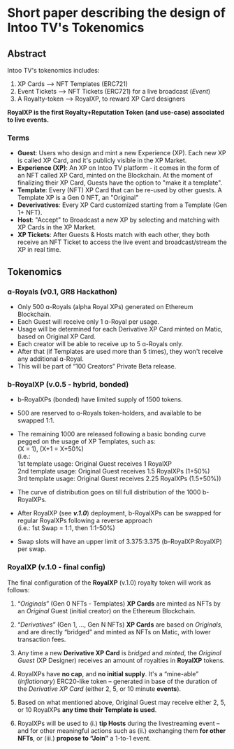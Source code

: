 # Short paper describing the design of Intoo TV's Tokenomics

## Abstract 
Intoo TV's tokenomics includes:
1. XP Cards --> NFT Templates (ERC721)
2. Event Tickets --> NFT Tickets (ERC721) for a live broadcast (_Event_)
3. A Royalty-token --> RoyalXP, to reward XP Card designers 

**RoyalXP is the first Royalty+Reputation Token (and use-case) associated to live events.**

### Terms
- **Guest**: Users who design and mint a new Experience (XP). Each new XP is called XP Card, and it's publicly visible in the XP Market.
- **Experience (XP)**: An XP on Intoo TV platform - it comes in the form of an NFT called XP Card, minted on the Blockchain. At the moment of finalizing their XP Card, Guests have the option to "make it a template".
- **Template**: Every (NFT) XP Card that can be re-used by other guests. A Template XP is a Gen 0 NFT, an "Original"
- **Deverivatives**: Every XP Card customized starting from a Template (Gen 1+ NFT).
- **Host**: "Accept" to Broadcast a new XP by selecting and matching with XP Cards in the XP Market.
- **XP Tickets**: After Guests & Hosts match with each other, they both receive an NFT Ticket to access the live event and broadcast/stream the XP in real time.

## Tokenomics
### ɑ-Royals (v0.1, GR8 Hackathon)
- Only 500 ɑ-Royals (alpha Royal XPs) generated on Ethereum Blockchain.
- Each Guest will receive only 1 ɑ-Royal per usage.
- Usage will be determined for each Derivative XP Card minted on Matic, based on Original XP Card.
- Each creator will be able to receive up to 5 ɑ-Royals only. 
- After that (if Templates are used more than 5 times), they won't receive any additional ɑ-Royal.
- This will be part of “100 Creators” Private Beta release.

### b-RoyalXP (v.0.5 - hybrid, bonded)
- b-RoyalXPs (bonded) have limited supply of 1500 tokens.
- 500 are reserved to ɑ-Royals token-holders, and available to be swapped 1:1.

- The remaining 1000 are released following a basic bonding curve pegged on the usage of XP Templates, such as:  
(X = 1), (X+1 = X+50%)  
(i.e.:  
1st template usage: Original Guest receives 1 RoyalXP  
2nd template usage: Original Guest receives 1.5 RoyalXPs (1+50%)  
3rd template usage: Original Guest receives 2.25 RoyalXPs (1.5+50%))

- The curve of distribution goes on till full distribution of the 1000 b-RoyalXPs.
- After RoyalXP (see ___v.1.0___) deployment, b-RoyalXPs can be swapped for regular RoyalXPs following a reverse approach  
(i.e.: 1st Swap = 1:1, then 1:1-50%)
- Swap slots will have an upper limit of 3.375:3.375 (b-RoyalXP:RoyalXP) per swap.

### RoyalXP (v.1.0 - final config)
The final configuration of the **RoyalXP** (v.1.0) royalty token will work as follows: 
1. “*Originals*” (Gen 0 NFTs - Templates) **XP Cards** are minted as NFTs by an *Original* Guest (initial creator) on the Ethereum Blockchain.

2. “*Derivatives*” (Gen 1, …, Gen N NFTs) **XP Cards** are based on *Originals*, and are directly “bridged” and minted as NFTs on Matic, with lower transaction fees. 

3. Any time a new **Derivative XP Card** is *bridged* and *minted*, the *Original Guest* (XP Designer) receives an amount of royalties in **RoyalXP** tokens. 

4. RoyalXPs have __no cap__, and __no initial supply__. It's a “mine-able” (*inflationary*) ERC20-like token – generated in base of the duration of the *Derivative XP Card* (either 2, 5, or 10 minute **events**). 

5. Based on what mentioned above, Original Guest may receive either 2, 5, or 10 RoyalXPs **any time their Template is used**. 

6. RoyalXPs will be used to (i.) **tip Hosts** during the livestreaming event – and for other meaningful actions such as (ii.) exchanging them **for other NFTs**, or (iii.) **propose to “Join”** a 1-to-1 event. 
